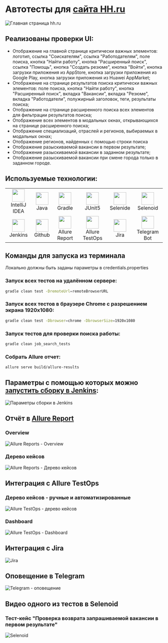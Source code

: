 # Автотесты для [сайта HH.ru](https://hh.ru)

![Главная страница hh.ru](https://user-images.githubusercontent.com/47101779/184328128-cece6a04-cb90-4f64-879b-072e16467119.png)

## Реализованы проверки UI:
- Отображение на главной странице критически важных элементов: логотип, ссылка "Соискателям", ссылка "Работодателям", поле поиска, кнопка "Найти работу", кнопка "Расширенный поиск", ссылка "Помощь", кнопка "Создать резюме", кнопка "Войти", кнопка загрузки приложения из AppStore, кнопка загрузки приложения из Google Play, кнопка загрузки приложения из Huawei AppMarket;
- Отображение на странице результатов поиска критически важных элементов: поле поиска, кнопка "Найти работу", кнопка "Расширенный поиск", вкладка "Вакансии", вкладка "Резюме", вкладка "Работодатели", полужирный заголовок, теги, результаты поиска;
- Отображение на странице расширенного поиска всех элементов для фильтрации результатов поиска;
- Отображение всех элементов в модальных окнах, открывающихся на странице расширенного поиска;
- Отображение специализаций, отраслей и регионов, выбираемых в модальных окнах;
- Отображение регионов, найденных с помощью строки поиска
- Отображение разыскиваемой вакансии в первом результате;
- Отображение разыскиваемой вакансии в заданном результате;
- Отображение разыскиваемой вакансии при смене города только в заданном городе.

## Используемые технологии:
<table>
<tbody>
<tr>
<td align="center"><src="https://www.jetbrains.com/idea/"><img src="https://upload.wikimedia.org/wikipedia/commons/thumb/9/9c/IntelliJ_IDEA_Icon.svg/1200px-IntelliJ_IDEA_Icon.svg.png" width="40" height="40"><br>IntelliJ IDEA</td>
<td align="center"><src="https://www.jetbrains.com/idea/"><img src="https://cdn-icons-png.flaticon.com/512/226/226777.png" width="40" height="40"><br>Java</td>
<td align="center"><src="https://www.jetbrains.com/idea/"><img src="https://static-00.iconduck.com/assets.00/gradle-icon-256x256-jq2wrvfo.png" width="40" height="40"><br>Gradle</td>
<td align="center"><src="https://www.jetbrains.com/idea/"><img src="https://junit.org/junit5/assets/img/junit5-logo.png" width="40" height="40"><br>JUnit5</td>
<td align="center"><src="https://www.jetbrains.com/idea/"><img src="https://user-images.githubusercontent.com/47101779/210963191-4a3df255-fcac-418b-a903-eada87d84120.png" width="40" height="40"><br>Selenide</td>
<td align="center"><src="https://www.jetbrains.com/idea/"><img src="https://avatars.githubusercontent.com/u/26328913?s=280&v=4" width="40" height="40"><br>Selenoid</td>
</tr>
<tr>
<td align="center"><src="https://www.jetbrains.com/idea/"><img src="https://upload.wikimedia.org/wikipedia/commons/thumb/e/e9/Jenkins_logo.svg/1200px-Jenkins_logo.svg.png" width="40" height="40"><br>Jenkins</td>
<td align="center"><src="https://www.jetbrains.com/idea/"><img src="https://github.githubassets.com/images/modules/logos_page/GitHub-Mark.png" width="40" height="40"><br>Github</td>
<td align="center"><src="https://www.jetbrains.com/idea/"><img src="https://img.stackshare.io/service/40202/default_48abe5208fc58ffa608d65592ad0f588ebc04746.png" width="40" height="40"><br>Allure Report</td>
<td align="center"><src="https://www.jetbrains.com/idea/"><img src="https://img.stackshare.io/service/40438/default_a9d9f8f8546d65b5f12a32106e6d03e6921e11fa.png" width="40" height="40"><br>Allure TestOps</td>
<td align="center"><src="https://www.jetbrains.com/idea/"><img src="https://logowik.com/content/uploads/images/jira2966.logowik.com.webp" width="40" height="40"><br>Jira</td>
<td align="center"><src="https://www.jetbrains.com/idea/"><img src="https://upload.wikimedia.org/wikipedia/commons/thumb/8/82/Telegram_logo.svg/2048px-Telegram_logo.svg.png" width="40" height="40"><br>Telegram Bot</td>
</tr>
</tbody>
</table>

## Команды для запуска из терминала
Локально должны быть заданы параметры в credentials.properties
### Запуск всех тестов на удалённом сервере:
```bash
gradle clean test -DremoteUrl=remoteBrowserURL
```
### Запуск всех тестов в браузере Chrome с разрешением экрана 1920x1080:
```bash
gradle clean test -Dbrowser=chrome -DbrowserSize=1920x1080
```
### Запуск тестов для проверки поиска работы:
```bash
gradle clean job_search_tests
```
### Собрать Allure отчет:
```bash
allure serve build/allure-results
```

## Параметры с помощью которых можно [запустить сборку в Jenkins](https://jenkins.autotests.cloud/job/C08-AShashkin-lesson13-project/build?delay=0sec):
![Параметры сборки в Jenkins](https://user-images.githubusercontent.com/47101779/184336629-f5672265-9a31-4852-b0fe-40b3d49718b6.png)

## Отчёт в [Allure Report](https://jenkins.autotests.cloud/job/C08-AShashkin-lesson13-project/allure/)
### Overview
![Allure Reports - Overview](https://user-images.githubusercontent.com/47101779/184340224-c6073b99-2fa9-45ac-9601-c8aab432e204.png)
### Дерево кейсов
![Allure Reports - Дерево кейсов](https://user-images.githubusercontent.com/47101779/184340316-41813393-64c5-4e0f-a25f-ead81f48b89d.png)

## Интеграция с Allure TestOps
### Дерево кейсов - ручные и автоматизированные
![Allure TestOps - дерево кейсов](https://user-images.githubusercontent.com/47101779/184340629-299398d5-a872-4427-bc6c-45b1dc08cb93.png)
### Dashboard
![Allure TestOps - Dashboard](https://user-images.githubusercontent.com/47101779/184340781-4bdb3d27-467e-48b2-83f4-4e7745478fec.png)

## Интеграция с Jira
![Jira](https://user-images.githubusercontent.com/47101779/184342774-48a61758-0b09-4031-adde-da114d89d027.png)

## Оповещение в Telegram
![Telegram - оповещение](https://user-images.githubusercontent.com/47101779/184342878-6ed8e5b6-6265-4268-b89a-abf10d161f95.png)

## Видео одного из тестов в Selenoid
### Тест-кейс "Проверка возврата запрашиваемой вакансии в первом результате"
![Selenoid](https://user-images.githubusercontent.com/47101779/184347813-2d4d59a7-cf60-401f-a154-29ba8aa750f1.gif)
